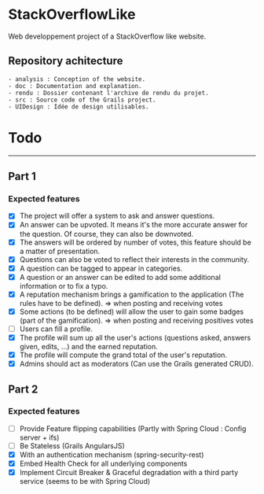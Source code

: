 # StackOverflowLike

Web developpement project of a StackOverflow like website.

## Repository achitecture
	- analysis : Conception of the website.
	- doc : Documentation and explanation.
	- rendu : Dossier contenant l'archive de rendu du projet.
	- src : Source code of the Grails project.
	- UIDesign : Idée de design utilisables.
	
# Todo
------

## Part 1 
### Expected features

- [x] The project will offer a system to ask and answer questions.
- [x] An answer can be upvoted. It means it's the more accurate answer for the question. Of course, they can also be downvoted.
- [x] The answers will be ordered by number of votes, this feature should be a matter of presentation.
- [x] Questions can also be voted to reflect their interests in the community.
- [x] A question can be tagged to appear in categories.
- [x] A question or an answer can be edited to add some additional information or to fix a typo.
- [x] A reputation mechanism brings a gamification to the application (The rules have to be defined). => when posting and receiving votes
- [x] Some actions (to be defined) will allow the user to gain some badges (part of the gamification). => when posting and receiving positives votes
- [ ] Users can fill a profile.
- [x] The profile will sum up all the user's actions (questions asked, answers given, edits, ...) and the earned reputation.
- [x] The profile will compute the grand total of the user's reputation.
- [x] Admins should act as moderators (Can use the Grails generated CRUD).

## Part 2 
### Expected features

- [ ] Provide Feature flipping capabilities (Partly with Spring Cloud : Config server + ifs)
- [ ] Be Stateless (Grails AngularsJS)
- [x] With an authentication mechanism (spring-security-rest)
- [x] Embed Health Check for all underlying components
- [x] Implement Circuit Breaker & Graceful degradation with a third party service (seems to be with Spring Cloud)
